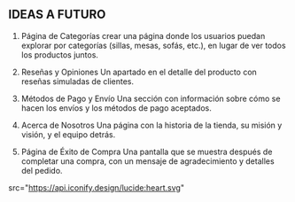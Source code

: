 ## IDEAS A FUTURO 

1. Página de Categorías
crear una página donde los usuarios puedan explorar por categorías (sillas, mesas, sofás, etc.), en lugar de ver todos los productos juntos.


5. Reseñas y Opiniones
Un apartado en el detalle del producto con reseñas simuladas de clientes.

6. Métodos de Pago y Envío
Una sección con información sobre cómo se hacen los envíos y los métodos de pago aceptados.

8. Acerca de Nosotros
Una página con la historia de la tienda, su misión y visión, y el equipo detrás.

9. Página de Éxito de Compra
Una pantalla que se muestra después de completar una compra, con un mensaje de agradecimiento y detalles del pedido.


 src="https://api.iconify.design/lucide:heart.svg"